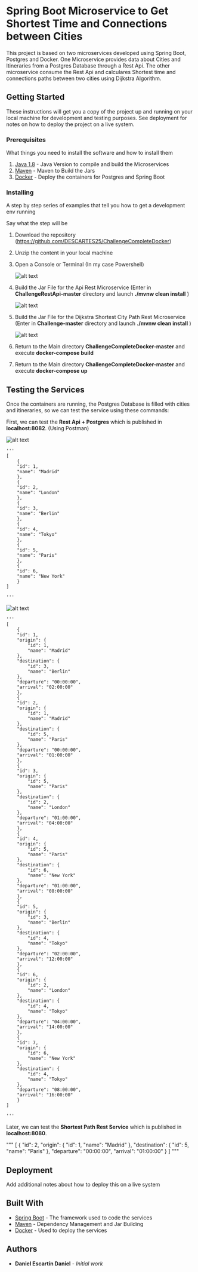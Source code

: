 # Spring Boot Microservice to Get Shortest Time and Connections between Cities

This project is based on two microservices developed using Spring Boot, Postgres and Docker. One Microservice provides data about Cities and Itineraries from a Postgres Database through a Rest Api. The other microservice consume the Rest Api and calculares Shortest time and connections paths between two cities using Dijkstra Algorithm. 

## Getting Started

These instructions will get you a copy of the project up and running on your local machine for development and testing purposes. See deployment for notes on how to deploy the project on a live system.

### Prerequisites

What things you need to install the software and how to install them

1) [Java 1.8](https://www.java.com) - Java Version to compile and build the Microservices
2) [Maven](https://maven.apache.org/) - Maven to Build the Jars 
3) [Docker](https://www.docker.com/) - Deploy the containers for Postgres and Spring Boot

### Installing

A step by step series of examples that tell you how to get a development env running

Say what the step will be


1. Download the repository (https://github.com/DESCARTES25/ChallengeCompleteDocker)

2. Unzip the content in your local machine

3. Open a Console or Terminal (In my case Powershell)

	![alt text](https://github.com/DESCARTES25/ChallengeCompleteDocker/blob/master/powershell.png)

4. Build the Jar File for the Api Rest Microservice (Enter in **ChallengeRestApi-master** directory and launch **./mvnw clean install** )

	![alt text](https://github.com/DESCARTES25/ChallengeCompleteDocker/blob/master/ChallengeRestApi-master.png)

5. Build the Jar File for the Dijkstra Shortest City Path Rest Microservice (Enter in **Challenge-master** directory and launch **./mvnw clean install** ) 

	![alt text](https://github.com/DESCARTES25/ChallengeCompleteDocker/blob/master/Challenge-master.png)

6. Return to the Main directory **ChallengeCompleteDocker-master** and execute **docker-compose build** 

7. Return to the Main directory **ChallengeCompleteDocker-master** and execute **docker-compose up** 

## Testing the Services

Once the containers are running, the Postgres Database is filled with cities and itineraries, so we can test the service using these commands:

First, we can test the **Rest Api + Postgres** which is published in **localhost:8082**. (Using Postman)

![alt text](https://github.com/DESCARTES25/ChallengeCompleteDocker/blob/master/postman_get_cities.png)


	'''
	[
	    {
		"id": 1,
		"name": "Madrid"
	    },
	    {
		"id": 2,
		"name": "London"
	    },
	    {
		"id": 3,
		"name": "Berlin"
	    },
	    {
		"id": 4,
		"name": "Tokyo"
	    },
	    {
		"id": 5,
		"name": "Paris"
	    },
	    {
		"id": 6,
		"name": "New York"
	    }
	]

	'''

![alt text](https://github.com/DESCARTES25/ChallengeCompleteDocker/blob/master/postman_get_itineraries.png) 

	'''
	[
	    {
		"id": 1,
		"origin": {
		    "id": 1,
		    "name": "Madrid"
		},
		"destination": {
		    "id": 3,
		    "name": "Berlin"
		},
		"departure": "00:00:00",
		"arrival": "02:00:00"
	    },
	    {
		"id": 2,
		"origin": {
		    "id": 1,
		    "name": "Madrid"
		},
		"destination": {
		    "id": 5,
		    "name": "Paris"
		},
		"departure": "00:00:00",
		"arrival": "01:00:00"
	    },
	    {
		"id": 3,
		"origin": {
		    "id": 5,
		    "name": "Paris"
		},
		"destination": {
		    "id": 2,
		    "name": "London"
		},
		"departure": "01:00:00",
		"arrival": "04:00:00"
	    },
	    {
		"id": 4,
		"origin": {
		    "id": 5,
		    "name": "Paris"
		},
		"destination": {
		    "id": 6,
		    "name": "New York"
		},
		"departure": "01:00:00",
		"arrival": "08:00:00"
	    },
	    {
		"id": 5,
		"origin": {
		    "id": 3,
		    "name": "Berlin"
		},
		"destination": {
		    "id": 4,
		    "name": "Tokyo"
		},
		"departure": "02:00:00",
		"arrival": "12:00:00"
	    },
	    {
		"id": 6,
		"origin": {
		    "id": 2,
		    "name": "London"
		},
		"destination": {
		    "id": 4,
		    "name": "Tokyo"
		},
		"departure": "04:00:00",
		"arrival": "14:00:00"
	    },
	    {
		"id": 7,
		"origin": {
		    "id": 6,
		    "name": "New York"
		},
		"destination": {
		    "id": 4,
		    "name": "Tokyo"
		},
		"departure": "08:00:00",
		"arrival": "16:00:00"
	    }
	]

	'''

Later, we can test the **Shortest Path Rest Service** which is published in **localhost:8080**. 

"""
[
    {
        "id": 2,
        "origin": {
            "id": 1,
            "name": "Madrid"
        },
        "destination": {
            "id": 5,
            "name": "Paris"
        },
        "departure": "00:00:00",
        "arrival": "01:00:00"
    }
]
"""


## Deployment

Add additional notes about how to deploy this on a live system

## Built With

* [Spring Boot](https://spring.io/) - The framework used to code the services
* [Maven](https://maven.apache.org/) - Dependency Management and Jar Building
* [Docker](https://www.docker.com/) - Used to deploy the services

## Authors

* **Daniel Escartín Daniel** - *Initial work* 




